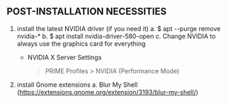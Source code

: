 
## POST-INSTALLATION NECESSITIES

1. install the latest NVIDIA driver (if you need it)
  a. $ apt --purge remove nvidia-*
  b. $ apt install nvidia-driver-580-open
  c. Change NVIDIA to always use the graphics card for everything
    - NVIDIA X Server Settings
        > PRIME Profiles > NVIDIA (Performance Mode)

2. install Gnome extensions
  a. Blur My Shell (https://extensions.gnome.org/extension/3193/blur-my-shell/)
